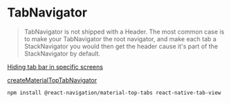 # TabNavigator

> TabNavigator is not shipped with a Header. The most common case is to make your TabNavigator the root navigator, and make each tab a StackNavigator you would then get the header cause it's part of the StackNavigator by default.

[Hiding tab bar in specific screens](https://reactnavigation.org/docs/hiding-tabbar-in-screens/)

[createMaterialTopTabNavigator](https://reactnavigation.org/docs/material-top-tab-navigator/)

```bash
npm install @react-navigation/material-top-tabs react-native-tab-view
```
